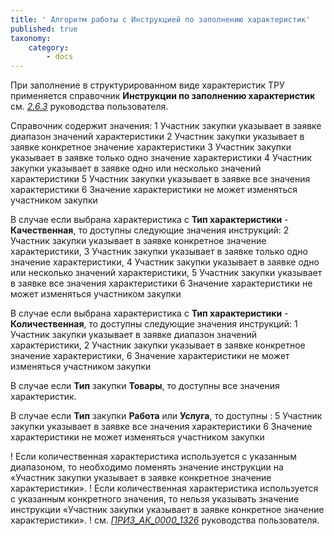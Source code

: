 ```yaml
---
title: ' Алгоритм работы с Инструкцией по заполнению характеристик'
published: true
taxonomy:
    category:
        - docs
---
```


При заполнение  в структурированном виде характеристик ТРУ применяется справочник **Инструкции по заполнению характеристик** см. *[2.6.3](/complex-operations/2-6-formirovanie-zayavok-na-razmesheniya-zakaza/formirovanie-dokumenta-zayavka-na-zakupku)* руководства пользователя.

Справочник содержит значения:
1 Участник закупки указывает в заявке диапазон значений характеристики
2 Участник закупки указывает в заявке конкретное значение характеристики 
3 Участник закупки указывает в заявке только одно значение характеристики
4 Участник закупки указывает в заявке одно или несколько значений характеристики
5 Участник закупки указывает в заявке все значения характеристики
6 Значение характеристики не может изменяться участником закупки

В случае если выбрана  характеристика с **Тип характеристики** - **Качественная**, то доступны следующие значения инструкций:
2 Участник закупки указывает в заявке конкретное значение характеристики,
3 Участник закупки указывает в заявке только одно значение характеристики,
4 Участник закупки указывает в заявке одно или несколько значений характеристики,
5 Участник закупки указывает в заявке все значения характеристики
6 Значение характеристики не может изменяться участником закупки

В случае если выбрана  характеристика с **Тип характеристики** - **Количественная**, то доступны следующие значения инструкций:
 1 Участник закупки указывает в заявке диапазон значений характеристики, 
 2 Участник закупки указывает в заявке конкретное значение характеристики,
 6 Значение характеристики не может изменяться участником закупки

В случае если **Тип** закупки  **Товары**, то доступны все значения характеристик.

В случае если **Тип** закупки  **Работа** или **Услуга**, то доступны :
5 Участник закупки указывает в заявке все значения характеристики 
6 Значение характеристики не может изменяться участником закупки

! Если количественная характеристика используется с указанным диапазоном, то необходимо поменять значение инструкции на «Участник закупки указывает в заявке конкретное значение характеристики».
! Если количественная характеристика используется с указанным конкретного значения, то нельзя указывать значение инструкции «Участник закупки указывает в заявке конкретное значение характеристики».
! см. *[ПРИЗ_АК_0000_1326](/f-a-q/izvesheniya/priz_ak_0000_1326)* руководства пользователя.